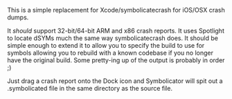 This is a simple replacement for Xcode/symbolicatecrash for iOS/OSX crash dumps.

It *should* support 32-bit/64-bit ARM and x86 crash reports. It uses Spotlight to locate dSYMs much the same way symbolicatecrash does.
It should be simple enough to extend it to allow you to specify the build to use for symbols allowing you to rebuild with a known codebase if you no longer have the original build.
Some pretty-ing up of the output is probably in order ;)

Just drag a crash report onto the Dock icon and Symbolicator will spit out a .symbolicated file in the same directory as the source file.
